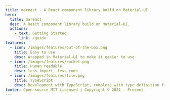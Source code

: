 ```yaml
---
title: mareact - A React component library build on Material-UI
hero:
  title: mareact
  desc: A React component library build on Material-UI.
  actions:
    - text: Getting Started
      link: /guide
features:
  - icon: /images/features/out-of-the-box.png
    title: Easy to use
    desc: Wrapped in Material-UI to make it easier to use
  - icon: /images/features/rocket.png
    title: Human readable
    desc: less import, less code
  - icon: /images/features/file.png
    title: TypeScript
    desc: Development with TypeScript, complete with type definition files
footer: Open-source MIT Licensed | Copyright © 2021 - Present
---
```


